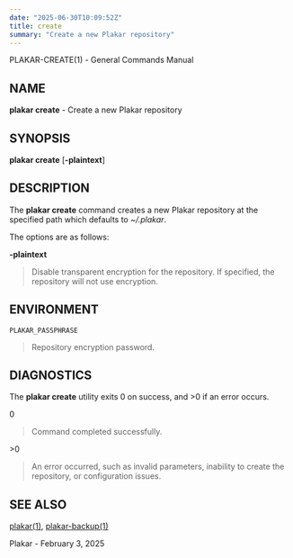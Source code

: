 ```yaml
---
date: "2025-06-30T10:09:52Z"
title: create
summary: "Create a new Plakar repository"
---
```

PLAKAR-CREATE(1) - General Commands Manual

## NAME

**plakar create** - Create a new Plakar repository

## SYNOPSIS

**plakar create**
\[**-plaintext**]

## DESCRIPTION

The
**plakar create**
command creates a new Plakar repository at the specified path which defaults to
*~/.plakar*.

The options are as follows:

**-plaintext**

> Disable transparent encryption for the repository.
> If specified, the repository will not use encryption.

## ENVIRONMENT

`PLAKAR_PASSPHRASE`

> Repository encryption password.

## DIAGNOSTICS

The **plakar create** utility exits&#160;0 on success, and&#160;&gt;0 if an error occurs.

0

> Command completed successfully.

&gt;0

> An error occurred, such as invalid parameters, inability to create the
> repository, or configuration issues.

## SEE ALSO

[plakar(1)](../plakar/),
[plakar-backup(1)](../backup/)

Plakar - February 3, 2025
